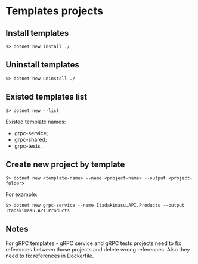 # Templates projects

## Install templates

`$> dotnet new install ./`

## Uninstall templates

`$> dotnet new uninstall ./`

## Existed templates list

`$> dotnet new --list`

Existed template names:

* grpc-service;
* grpc-shared;
* grpc-tests.

## Create new project by template

`$> dotnet new <template-name> --name <project-name> --output <project-folder>`

For example:

`$> dotnet new grpc-service --name Itadakimasu.API.Products --output Itadakimasu.API.Products`

## Notes

For gRPC templates - gRPC service and gRPC tests projects need to fix references between those projects and delete wrong
references.
Also they need to fix references in Dockerfile.